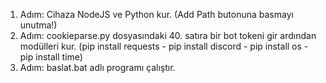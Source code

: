 1. Adım: Cihaza NodeJS ve Python kur. (Add Path butonuna basmayı unutma!) 
2. Adım: cookieparse.py dosyasındaki 40. satıra bir bot tokeni gir ardından modülleri kur. (pip install requests - pip install discord - pip install os - pip install time)
3. Adım: baslat.bat adlı programı çalıştır. 

